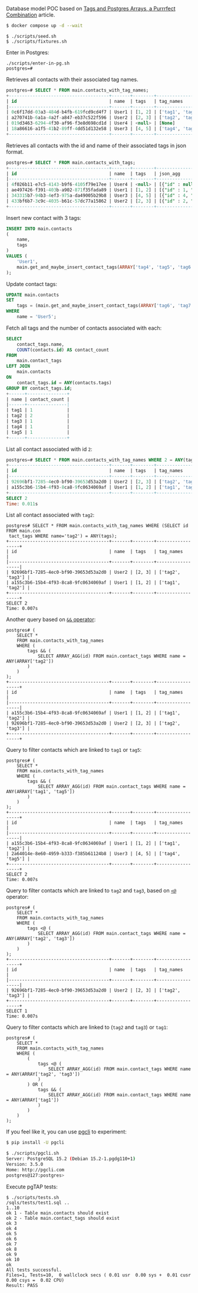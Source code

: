 Database model POC based on [Tags and Postgres Arrays, a Purrrfect Combination](https://www.crunchydata.com/blog/tags-aand-postgres-arrays-a-purrfect-combination) article.

```sh
$ docker compose up -d --wait
```

```
$ ./scripts/seed.sh
$ ./scripts/fixtures.sh
```

Enter in Postgres:
```
./scripts/enter-in-pg.sh
postgres=#
```

Retrieves all contacts with their associated tag names.

```sql
postgres=# SELECT * FROM main.contacts_with_tag_names;
+--------------------------------------+-------+--------+------------------+
| id                                   | name  | tags   | tag_names        |
|--------------------------------------+-------+--------+------------------|
| 0c6f17dd-03a3-484d-b4fb-619fcd9cd4f7 | User1 | [1, 2] | ['tag1', 'tag2'] |
| a270741b-6a1a-4a2f-a847-eb37c522f596 | User2 | [2, 3] | ['tag2', 'tag3'] |
| 019d3463-6294-4f30-af96-f3e8d698cd1d | User4 | <null> | [None]           |
| 18a86616-a1f5-41b2-89ff-4dd51d132e58 | User3 | [4, 5] | ['tag4', 'tag5'] |
+--------------------------------------+-------+--------+------------------+
```

Retrieves all contacts with the id and name of their associated tags in json format.

```sql
postgres=# SELECT * FROM main.contacts_with_tags;
+--------------------------------------+-------+--------+------------------------------------------------------------+
| id                                   | name  | tags   | json_agg                                                   |
|--------------------------------------+-------+--------+------------------------------------------------------------|
| 4f026b11-e7c5-4143-b9f6-4105f79e17ee | User4 | <null> | [{"id" : null, "name" : null}]                             |
| ae497426-f391-403b-a902-871f35fada89 | User1 | [1, 2] | [{"id" : 1, "name" : "tag1"}, {"id" : 2, "name" : "tag2"}] |
| 343315b7-94b3-4ef3-975a-da49005b29b8 | User3 | [4, 5] | [{"id" : 4, "name" : "tag4"}, {"id" : 5, "name" : "tag5"}] |
| 433bf6b7-3c9c-4035-b61c-57dc77a15862 | User2 | [2, 3] | [{"id" : 2, "name" : "tag2"}, {"id" : 3, "name" : "tag3"}] |
+--------------------------------------+-------+--------+------------------------------------------------------------+
```

Insert new contact with 3 tags:

```sql
INSERT INTO main.contacts
(
    name,
    tags
)
VALUES (
    'User1',
    main.get_and_maybe_insert_contact_tags(ARRAY['tag4', 'tag5', 'tag6'])
);
```

Update contact tags:

```sql
UPDATE main.contacts
SET
    tags = (main.get_and_maybe_insert_contact_tags(ARRAY['tag6', 'tag7']))
WHERE
    name = 'User5';
```

Fetch all tags and the number of contacts associated with each:

```sql
SELECT
    contact_tags.name,
    COUNT(contacts.id) AS contact_count
FROM
    main.contact_tags
LEFT JOIN
    main.contacts
ON
    contact_tags.id = ANY(contacts.tags)
GROUP BY contact_tags.id;
+------+---------------+
| name | contact_count |
|------+---------------|
| tag1 | 1             |
| tag2 | 2             |
| tag3 | 1             |
| tag4 | 1             |
| tag5 | 1             |
+------+---------------+
```

List all contact associated with id `2`:

```sql
postgres=# SELECT * FROM main.contacts_with_tag_names WHERE 2 = ANY(tags);
+--------------------------------------+-------+--------+------------------+
| id                                   | name  | tags   | tag_names        |
|--------------------------------------+-------+--------+------------------|
| 92696bf1-7285-4ec0-bf90-39653d53a2d0 | User2 | [2, 3] | ['tag2', 'tag3'] |
| a155c3b6-15b4-4f93-8ca8-9fc0634069af | User1 | [1, 2] | ['tag1', 'tag2'] |
+--------------------------------------+-------+--------+------------------+
SELECT 2
Time: 0.011s
```

List all contact associated with `tag2`:

```
postgres# SELECT * FROM main.contacts_with_tag_names WHERE (SELECT id FROM main.con
 tact_tags WHERE name='tag2') = ANY(tags);
+--------------------------------------+-------+--------+------------------+
| id                                   | name  | tags   | tag_names        |
|--------------------------------------+-------+--------+------------------|
| 92696bf1-7285-4ec0-bf90-39653d53a2d0 | User2 | [2, 3] | ['tag2', 'tag3'] |
| a155c3b6-15b4-4f93-8ca8-9fc0634069af | User1 | [1, 2] | ['tag1', 'tag2'] |
+--------------------------------------+-------+--------+------------------+
SELECT 2
Time: 0.007s
```

Another query based on [`&&` operator](https://www.postgresql.org/docs/16/functions-array.html):

```
postgres# (
    SELECT *
    FROM main.contacts_with_tag_names
    WHERE (
        tags && (
            SELECT ARRAY_AGG(id) FROM main.contact_tags WHERE name = ANY(ARRAY['tag2'])
        )
    )
);
+--------------------------------------+-------+--------+------------------+
| id                                   | name  | tags   | tag_names        |
|--------------------------------------+-------+--------+------------------|
| a155c3b6-15b4-4f93-8ca8-9fc0634069af | User1 | [1, 2] | ['tag1', 'tag2'] |
| 92696bf1-7285-4ec0-bf90-39653d53a2d0 | User2 | [2, 3] | ['tag2', 'tag3'] |
+--------------------------------------+-------+--------+------------------+
```

Query to filter contacts which are linked to `tag1` or `tag5`:

```
postgres# (
    SELECT *
    FROM main.contacts_with_tag_names
    WHERE (
        tags && (
            SELECT ARRAY_AGG(id) FROM main.contact_tags WHERE name = ANY(ARRAY['tag1', 'tag5'])
        )
    )
);
+--------------------------------------+-------+--------+------------------+
| id                                   | name  | tags   | tag_names        |
|--------------------------------------+-------+--------+------------------|
| a155c3b6-15b4-4f93-8ca8-9fc0634069af | User1 | [1, 2] | ['tag1', 'tag2'] |
| 2a64014e-8e60-4959-b333-f385b61124b8 | User3 | [4, 5] | ['tag4', 'tag5'] |
+--------------------------------------+-------+--------+------------------+
SELECT 2
Time: 0.007s
```

Query to filter contacts which are linked to `tag2` and `tag3`, based on [`<@`](https://www.postgresql.org/docs/16/functions-array.html) operator:

```
postgres# (
    SELECT *
    FROM main.contacts_with_tag_names
    WHERE (
        tags <@ (
            SELECT ARRAY_AGG(id) FROM main.contact_tags WHERE name = ANY(ARRAY['tag2', 'tag3'])
        )
    )
);
+--------------------------------------+-------+--------+------------------+
| id                                   | name  | tags   | tag_names        |
|--------------------------------------+-------+--------+------------------|
| 92696bf1-7285-4ec0-bf90-39653d53a2d0 | User2 | [2, 3] | ['tag2', 'tag3'] |
+--------------------------------------+-------+--------+------------------+
SELECT 1
Time: 0.007s
```

Query to filter contacts which are linked to (`tag2` and `tag3`) or `tag1`:

```
postgres# (
    SELECT *
    FROM main.contacts_with_tag_names
    WHERE (
        (
            tags <@ (
                SELECT ARRAY_AGG(id) FROM main.contact_tags WHERE name = ANY(ARRAY['tag2', 'tag3'])
            )
        ) OR (
            tags && (
                SELECT ARRAY_AGG(id) FROM main.contact_tags WHERE name = ANY(ARRAY['tag1'])
            )
        )
    )
);
```


If you feel like it, you can use [pgcli](https://github.com/dbcli/pgcli) to experiment:

```sh
$ pip install -U pgcli
```

```sh
$ ./scripts/pgcli.sh
Server: PostgreSQL 15.2 (Debian 15.2-1.pgdg110+1)
Version: 3.5.0
Home: http://pgcli.com
postgres@127:postgres>
```

Execute pgTAP tests:

```
$ ./scripts/tests.sh
/sqls/tests/test1.sql ..
1..10
ok 1 - Table main.contacts should exist
ok 2 - Table main.contact_tags should exist
ok 3
ok 4
ok 5
ok 6
ok 7
ok 8
ok 9
ok 10
ok
All tests successful.
Files=1, Tests=10,  0 wallclock secs ( 0.01 usr  0.00 sys +  0.01 cusr  0.00 csys =  0.02 CPU)
Result: PASS
```
